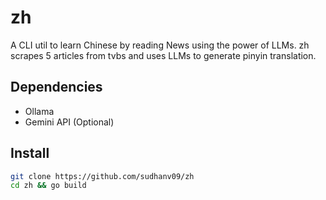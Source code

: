 # zh

A CLI util to learn Chinese by reading News using the power of LLMs.
zh scrapes 5 articles from tvbs and uses LLMs to generate pinyin translation.

## Dependencies
- Ollama
- Gemini API (Optional)

## Install
``` bash
git clone https://github.com/sudhanv09/zh
cd zh && go build
```

